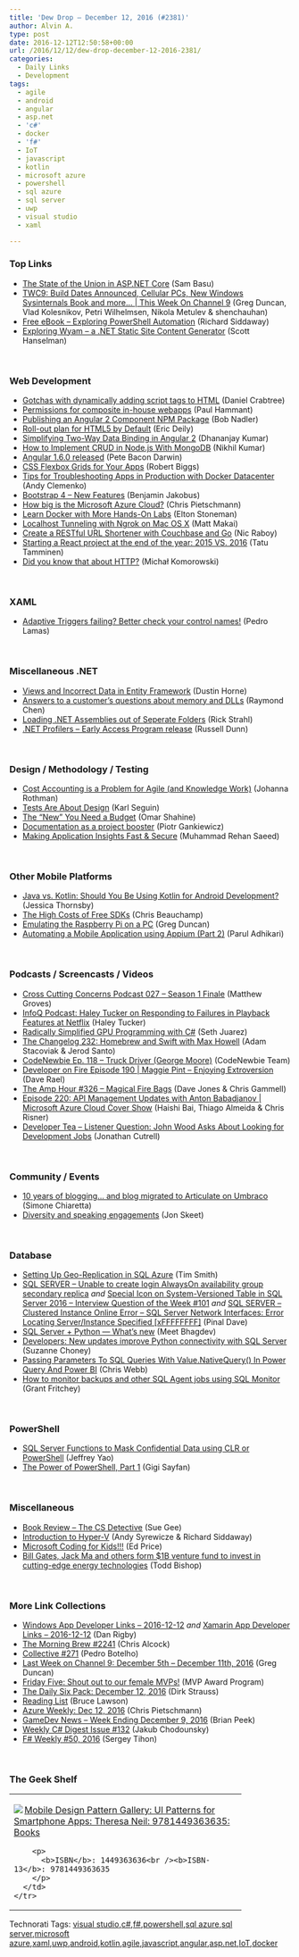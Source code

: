 ```yaml
---
title: 'Dew Drop – December 12, 2016 (#2381)'
author: Alvin A.
type: post
date: 2016-12-12T12:50:58+00:00
url: /2016/12/12/dew-drop-december-12-2016-2381/
categories:
  - Daily Links
  - Development
tags:
  - agile
  - android
  - angular
  - asp.net
  - 'c#'
  - docker
  - 'f#'
  - IoT
  - javascript
  - kotlin
  - microsoft azure
  - powershell
  - sql azure
  - sql server
  - uwp
  - visual studio
  - xaml

---
```

### <a name="top"></a>Top Links

  * <a href="http://developer.telerik.com/topics/net/the-state-of-the-union-asp-net-core/" target="_blank">The State of the Union in ASP.NET Core</a> (Sam Basu)
  * <a href="https://channel9.msdn.com/Shows/This+Week+On+Channel+9/TWC9-Build-Dates-Announced-Cellular-PCs-New-Windows-Sysinternals-Book-and-more?WT.mc_id=DX_MVP4025064" target="_blank">TWC9: Build Dates Announced, Cellular PCs, New Windows Sysinternals Book and more&#8230; | This Week On Channel 9</a> (Greg Duncan, Vlad Kolesnikov, Petri Wilhelmsen, Nikola Metulev & shenchauhan)
  * <a href="https://www.manning.com/books/exploring-powershell-automation" target="_blank">Free eBook &#8211; Exploring PowerShell Automation</a> (Richard Siddaway)
  * <a href="http://feeds.hanselman.com/~/241874882/0/scotthanselman~Exploring-Wyam-a-NET-Static-Site-Content-Generator.aspx" target="_blank">Exploring Wyam &#8211; a .NET Static Site Content Generator</a> (Scott Hanselman)

&nbsp;

### <a name="web"></a>Web Development

  * <a href="http://www.danielcrabtree.com/blog/25/gotchas-with-dynamically-adding-script-tags-to-html" target="_blank">Gotchas with dynamically adding script tags to HTML</a> (Daniel Crabtree)
  * <a href="http://feedproxy.google.com/~r/paulhammant/~3/xFOHs69I1qQ/" target="_blank">Permissions for composite in-house webapps</a> (Paul Hammant)
  * <a href="http://rdn-consulting.com/blog/2016/12/09/publishing-an-angular-2-component-npm-package/" target="_blank">Publishing an Angular 2 Component NPM Package</a> (Bob Nadler)
  * <a href="http://blog.chromium.org/2016/12/roll-out-plan-for-html5-by-default.html" target="_blank">Roll-out plan for HTML5 by Default</a> (Eric Deily)
  * <a href="https://debugmode.net/2016/12/12/simplifying-two-way-data-binding-in-angular-2/" target="_blank">Simplifying Two-Way Data Binding in Angular 2</a> (Dhananjay Kumar)
  * <a href="https://dzone.com/articles/crud-in-nodejs-with-mongodb?utm_medium=feed&utm_source=feedpress.me&utm_campaign=Feed%3A+dzone%2Fdatabase" target="_blank">How to Implement CRUD in Node.js With MongoDB</a> (Nikhil Kumar)
  * <a href="http://angularjs.blogspot.com/2016/12/angular-160-released.html" target="_blank">Angular 1.6.0 released</a> (Pete Bacon Darwin)
  * <a href="https://css3wizardry.com/2016/12/10/css-flexbox-grids-for-your-apps/" target="_blank">CSS Flexbox Grids for Your Apps</a> (Robert Biggs)
  * <a href="https://blog.docker.com/2016/12/tips-troubleshooting-apps-production-docker-datacenter/" target="_blank">Tips for Troubleshooting Apps in Production with Docker Datacenter</a> (Andy Clemenko)
  * <a href="http://feedproxy.google.com/~r/netCurryRecentArticles/~3/jOLah3HFTb4/ShowArticle.aspx" target="_blank">Bootstrap 4 – New Features</a> (Benjamin Jakobus)
  * <a href="https://buildazure.com/2016/12/09/how-big-is-the-microsoft-azure-cloud/" target="_blank">How big is the Microsoft Azure Cloud?</a> (Chris Pietschmann)
  * <a href="https://blog.docker.com/2016/12/learn-docker-hands-labs/" target="_blank">Learn Docker with More Hands-On Labs</a> (Elton Stoneman)
  * <a href="https://twilioinc.wpengine.com/2016/12/localhost-tunneling-ngrok-mac-os-x.html" target="_blank">Localhost Tunneling with Ngrok on Mac OS X</a> (Matt Makai)
  * <a href="http://blog.couchbase.com/2016/december/create-a-restful-url-shortener-with-couchbase-and-go" target="_blank">Create a RESTful URL Shortener with Couchbase and Go</a> (Nic Raboy)
  * <a href="https://www.triplet.fi/blog/starting-a-react-project-at-the-end-of-the-year-2015-vs-2016/" target="_blank">Starting a React project at the end of the year: 2015 VS. 2016</a> (Tatu Tamminen)
  * <a href="http://feedproxy.google.com/~r/BlogMichalaKomorowskiego/~3/zfpfiPHHUw8/did-you-know-that-about-http.html" target="_blank">Did you know that about HTTP?</a> (Michał Komorowski)

&nbsp;

### <a name="silverlight"></a>XAML

  * <a href="http://feedproxy.google.com/~r/pedrolamascom/~3/edSQyBVmPUM/" target="_blank">Adaptive Triggers failing? Better check your control names!</a> (Pedro Lamas)

&nbsp;

### <a name="dotnet"></a>Miscellaneous .NET

  * <a href="http://www.dustinhorne.com/post/2016/12/10/views-and-incorrect-data-in-entity-framework" target="_blank">Views and Incorrect Data in Entity Framework</a> (Dustin Horne)
  * <a href="https://blogs.msdn.microsoft.com/oldnewthing/20161209-00/?p=94905" target="_blank">Answers to a customer’s questions about memory and DLLs</a> (Raymond Chen)
  * <a href="http://feedproxy.google.com/~r/RickStrahl/~3/vzxehF-rBVo/Loading-NET-Assemblies-out-of-Seperate-Folders" target="_blank">Loading .NET Assemblies out of Seperate Folders</a> (Rick Strahl)
  * <a href="http://www.red-gate.com/blog/redgate-products/net-profilers-early-access-program" target="_blank">.NET Profilers – Early Access Program release</a> (Russell Dunn)

&nbsp;

### <a name="design"></a>Design / Methodology / Testing

  * <a href="http://feedproxy.google.com/~r/ManagingProductDevelopment/~3/HrOqvOTzgtA/" target="_blank">Cost Accounting is a Problem for Agile (and Knowledge Work)</a> (Johanna Rothman)
  * <a href="http://openmymind.net/Tests-Are-About-Design/" target="_blank">Tests Are About Design</a> (Karl Seguin)
  * <a href="https://omar.shahine.com/blog/2016/12/11/the-new-you-need-a-budget" target="_blank">The “New” You Need a Budget</a> (Omar Shahine)
  * <a href="http://piotrgankiewicz.com/2016/12/12/documentation-as-a-project-booster/" target="_blank">Documentation as a project booster</a> (Piotr Gankiewicz)
  * <a href="http://rehansaeed.com/making-application-insights-fast-and-secure/" target="_blank">Making Application Insights Fast & Secure</a> (Muhammad Rehan Saeed)

&nbsp;

### <a name="mobile"></a>Other Mobile Platforms

  * <a href="https://code.tutsplus.com/articles/java-vs-kotlin-should-you-be-using-kotlin-for-android-development--cms-27846" target="_blank">Java vs. Kotlin: Should You Be Using Kotlin for Android Development?</a> (Jessica Thornsby)
  * <a href="https://dzone.com/articles/the-high-costs-of-free-sdks?utm_medium=feed&utm_source=feedpress.me&utm_campaign=Feed%3A+dzone%2Fmobile" target="_blank">The High Costs of Free SDKs</a> (Chris Beauchamp)
  * <a href="https://channel9.msdn.com/coding4fun/blog/Emulating-the-Raspberry-Pi-on-a-PC?WT.mc_id=DX_MVP4025064" target="_blank">Emulating the Raspberry Pi on a PC</a> (Greg Duncan)
  * <a href="http://blogs.quovantis.com/appium-basics-mobile-application-automation/" target="_blank">Automating a Mobile Application using Appium (Part 2)</a> (Parul Adhikari)

&nbsp;

### <a name="podcasts"></a>Podcasts / Screencasts / Videos

  * <a href="http://feedproxy.google.com/~r/CrossCuttingConcerns/~3/EdjxGWp9hic/Podcast-027-Season-1-Finale" target="_blank">Cross Cutting Concerns Podcast 027 &#8211; Season 1 Finale</a> (Matthew Groves)
  * <a href="http://www.infoq.com/podcasts/netflix-haley-tucker?utm_campaign=infoq_content&utm_source=infoq&utm_medium=feed&utm_term=global" target="_blank">InfoQ Podcast: Haley Tucker on Responding to Failures in Playback Features at Netflix</a> (Haley Tucker)
  * <a href="https://channel9.msdn.com/Blogs/Seth-Juarez/Radically-Simplified-GPU-Programming-with-C?WT.mc_id=DX_MVP4025064" target="_blank">Radically Simplified GPU Programming with C#</a> (Seth Juarez)
  * <a href="https://changelog.com/podcast/232" target="_blank">The Changelog 232: Homebrew and Swift with Max Howell</a> (Adam Stacoviak & Jerod Santo)
  * <a href="http://www.codenewbie.org/podcast/truck-driver" target="_blank">CodeNewbie Ep. 118 – Truck Driver (George Moore)</a> (CodeNewbie Team)
  * <a href="http://developeronfire.com/episode-190-maggie-pint-enjoying-extroversion" target="_blank">Developer on Fire Episode 190 | Maggie Pint &#8211; Enjoying Extroversion</a> (Dave Rael)
  * <a href="http://feedproxy.google.com/~r/TheAmpHour/~3/aUuOWKQM7LA/" target="_blank">The Amp Hour #326 – Magical Fire Bags</a> (Dave Jones & Chris Gammell)
  * <a href="https://channel9.msdn.com/Shows/Cloud+Cover/Episode-220-API-Management-Updates-with-Anton-Babadjanov?WT.mc_id=DX_MVP4025064" target="_blank">Episode 220: API Management Updates with Anton Babadjanov | Microsoft Azure Cloud Cover Show</a> (Haishi Bai, Thiago Almeida & Chris Risner)
  * <a href="http://feedproxy.google.com/~r/DeveloperTea/~3/DZmn8M_F01I/54806-listener-question-john-wood-asks-about-looking-for-development-jobs" target="_blank">Developer Tea &#8211; Listener Question: John Wood Asks About Looking for Development Jobs</a> (Jonathan Cutrell)

&nbsp;

### <a name="events"></a>Community / Events

  * <a href="http://feedproxy.google.com/~r/Codeclimber/~3/hN4rOQESA1g/" target="_blank">10 years of blogging&#8230; and blog migrated to Articulate on Umbraco</a> (Simone Chiaretta)
  * <a href="http://feedproxy.google.com/~r/JonSkeetCodingBlog/~3/eG_ipaulXrI/" target="_blank">Diversity and speaking engagements</a> (Jon Skeet)

&nbsp;

### <a name="sql"></a>Database

  * <a href="http://feedproxy.google.com/~r/MSSQLTips-LatestSqlServerTips/~3/nTFeo9oVGXA/tip.asp" target="_blank">Setting Up Geo-Replication in SQL Azure</a> (Tim Smith)
  * <a href="http://blog.sqlauthority.com/2016/12/10/sql-server-unable-create-login-alwayson-availability-group-secondary-replica/" target="_blank">SQL SERVER – Unable to create login AlwaysOn availability group secondary replica</a> _and_ <a href="http://blog.sqlauthority.com/2016/12/11/special-icon-system-versioned-table-sql-server-2016-interview-question-week-101/" target="_blank">Special Icon on System-Versioned Table in SQL Server 2016 – Interview Question of the Week #101</a> _and_ <a href="http://blog.sqlauthority.com/2016/12/12/sql-server-clustered-instance-online-error-sql-server-network-interfaces-error-locating-serverinstance-specified-xffffffff/" target="_blank">SQL SERVER – Clustered Instance Online Error – SQL Server Network Interfaces: Error Locating Server/Instance Specified [xFFFFFFFF]</a> (Pinal Dave)
  * <a href="https://blogs.technet.microsoft.com/dataplatforminsider/2016/12/09/sql-server-python-whats-new/" target="_blank">SQL Server + Python — What’s new</a> (Meet Bhagdev)
  * <a href="http://blogs.microsoft.com/firehose/2016/12/09/developers-new-updates-improve-python-connectivity-with-sql-server/" target="_blank">Developers: New updates improve Python connectivity with SQL Server</a> (Suzanne Choney)
  * <a href="https://blog.crossjoin.co.uk/2016/12/11/passing-parameters-to-sql-queries-with-value-nativequery-in-power-query-and-power-bi/" target="_blank">Passing Parameters To SQL Queries With Value.NativeQuery() In Power Query And Power BI</a> (Chris Webb)
  * <a href="http://www.red-gate.com/blog/redgate-products/monitor-backups-sql-agent-jobs-using-sql-monitor" target="_blank">How to monitor backups and other SQL Agent jobs using SQL Monitor</a> (Grant Fritchey)

&nbsp;

### <a name="ps"></a>PowerShell

  * <a href="http://feedproxy.google.com/~r/MSSQLTips-LatestSqlServerTips/~3/33R2HzE8rzc/tip.asp" target="_blank">SQL Server Functions to Mask Confidential Data using CLR or PowerShell</a> (Jeffrey Yao)
  * <a href="https://code.tutsplus.com/tutorials/the-power-of-powershell-part-1--cms-27419" target="_blank">The Power of PowerShell, Part 1</a> (Gigi Sayfan)

&nbsp;

### <a name="misc"></a>Miscellaneous

  * <a href="http://www.i-programmer.info/bookreviews/20-theory/10341-the-cs-detective.html" target="_blank">Book Review &#8211; The CS Detective</a> (Sue Gee)
  * <a href="http://freecontent.manning.com/introduction-to-hyper-v/" target="_blank">Introduction to Hyper-V</a> (Andy Syrewicze & Richard Siddaway)
  * <a href="https://blogs.msdn.microsoft.com/smallbasic/2016/12/09/microsoft-coding-for-kids/" target="_blank">Microsoft Coding for Kids!!!</a> (Ed Price)
  * <a href="http://www.geekwire.com/2016/bill-gates-jack-ma-others-form-1b-venture-fund-invest-cutting-edge-energy-technologies/" target="_blank">Bill Gates, Jack Ma and others form $1B venture fund to invest in cutting-edge energy technologies</a> (Todd Bishop)

&nbsp;

### <a name="links"></a>More Link Collections

  * <a href="http://windowsappdev.com/2016/12/windows-app-developer-links-2016-12-12/" target="_blank">Windows App Developer Links &#8211; 2016-12-12</a> _and_ <a href="http://allaboutxamarin.com/2016/12/xamarin-app-developer-links-2016-12-12/" target="_blank">Xamarin App Developer Links &#8211; 2016-12-12</a> (Dan Rigby)
  * <a href="http://feedproxy.google.com/~r/ReflectivePerspective/~3/548BxjXOiNo/" target="_blank">The Morning Brew #2241</a> (Chris Alcock)
  * <a href="http://feedproxy.google.com/~r/tympanus/~3/Z6wP8ZarC-E/" target="_blank">Collective #271</a> (Pedro Botelho)
  * <a href="https://channel9.msdn.com/Blogs/C9Team/Last-Week-on-Channel-9-December-5th-December-11th-2016?WT.mc_id=DX_MVP4025064" target="_blank">Last Week on Channel 9: December 5th &#8211; December 11th, 2016</a> (Greg Duncan)
  * <a href="https://blogs.msdn.microsoft.com/mvpawardprogram/2016/12/09/shout-out-to-our-female-mvps/" target="_blank">Friday Five: Shout out to our female MVPs!</a> (MVP Award Program)
  * <a href="http://dirkstrauss.com/exploring-wyam/" target="_blank">The Daily Six Pack: December 12, 2016</a> (Dirk Strauss)
  * <a href="http://www.brucelawson.co.uk/2016/reading-list-162/" target="_blank">Reading List</a> (Bruce Lawson)
  * <a href="https://buildazure.com/2016/12/12/azure-weekly-dec-12-2016/" target="_blank">Azure Weekly: Dec 12, 2016</a> (Chris Pietschmann)
  * <a href="http://feedproxy.google.com/~r/BrianPeek/~3/CF4RkAoQbvk/post.aspx" target="_blank">GameDev News &#8211; Week Ending December 9, 2016</a> (Brian Peek)
  * <a href="http://feedproxy.google.com/~r/digest-csharp/~3/BhW9IyaxGxA/132" target="_blank">Weekly C# Digest Issue #132</a> (Jakub Chodounsky)
  * <a href="https://sergeytihon.wordpress.com/2016/12/11/f-weekly-50-2016/" target="_blank">F# Weekly #50, 2016</a> (Sergey Tihon)

&nbsp;

### <a name="shelf"></a>The Geek Shelf

<div id="scid:7dc1bd33-94bd-46fd-a20b-0131235bcd47:ee65c5be-f737-4336-b22c-ac9d1829d0a2" class="wlWriterEditableSmartContent" style="float: none; padding-bottom: 0px; padding-top: 0px; padding-left: 0px; margin: 0px; display: inline; padding-right: 0px">
  <table cellspacing="0" cellpadding="2" width="400" border="0" unselectable="on">
    <tr>
      <td valign="top" width="400">
        <p>
          <a title="Mobile Design Pattern Gallery: UI Patterns for Smartphone Apps: Theresa Neil: 9781449363635: Books" href="http://www.amazon.com/exec/obidos/ASIN/1449363636/amavin-20"><img data-recalc-dims="1" decoding="async" src="https://i0.wp.com/images.amazon.com/images/P/1449363636.01.MZZZZZZZ.jpg?w=660" border="0" align="left" style="float:left" />Mobile Design Pattern Gallery: UI Patterns for Smartphone Apps: Theresa Neil: 9781449363635: Books</a>
        </p>
        
        <p>
          <b>ISBN</b>: 1449363636<br /><b>ISBN-13</b>: 9781449363635
        </p>
      </td>
    </tr>
  </table>
</div>

<div id="scid:77ECF5F8-D252-44F5-B4EB-D463C5396A79:f7a6434c-ed21-48bd-a09f-399e84026ed1" class="wlWriterEditableSmartContent" style="float: none; padding-bottom: 0px; padding-top: 0px; padding-left: 0px; margin: 0px; display: inline; padding-right: 0px">
  Technorati Tags: <a href="http://technorati.com/tags/visual+studio" rel="tag">visual studio</a>,<a href="http://technorati.com/tags/c%23" rel="tag">c#</a>,<a href="http://technorati.com/tags/f%23" rel="tag">f#</a>,<a href="http://technorati.com/tags/powershell" rel="tag">powershell</a>,<a href="http://technorati.com/tags/sql+azure" rel="tag">sql azure</a>,<a href="http://technorati.com/tags/sql+server" rel="tag">sql server</a>,<a href="http://technorati.com/tags/microsoft+azure" rel="tag">microsoft azure</a>,<a href="http://technorati.com/tags/xaml" rel="tag">xaml</a>,<a href="http://technorati.com/tags/uwp" rel="tag">uwp</a>,<a href="http://technorati.com/tags/android" rel="tag">android</a>,<a href="http://technorati.com/tags/kotlin" rel="tag">kotlin</a>,<a href="http://technorati.com/tags/agile" rel="tag">agile</a>,<a href="http://technorati.com/tags/javascript" rel="tag">javascript</a>,<a href="http://technorati.com/tags/angular" rel="tag">angular</a>,<a href="http://technorati.com/tags/asp.net" rel="tag">asp.net</a>,<a href="http://technorati.com/tags/IoT" rel="tag">IoT</a>,<a href="http://technorati.com/tags/docker" rel="tag">docker</a>
</div>
